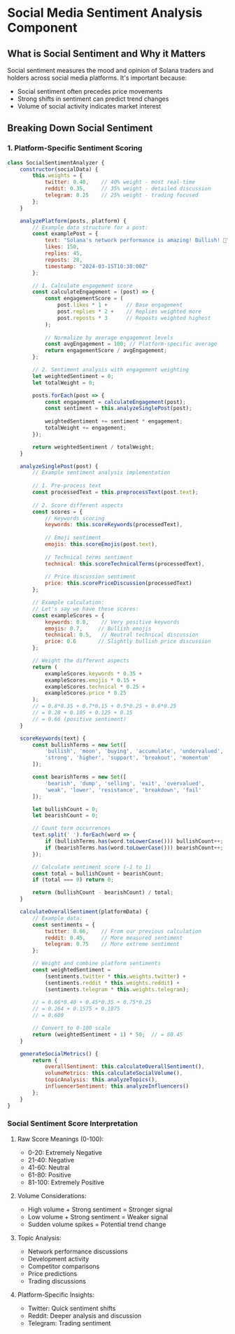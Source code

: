 # Social Media Sentiment Analysis Component

## What is Social Sentiment and Why it Matters
Social sentiment measures the mood and opinion of Solana traders and holders across social media platforms. It's important because:
- Social sentiment often precedes price movements
- Strong shifts in sentiment can predict trend changes
- Volume of social activity indicates market interest

## Breaking Down Social Sentiment

### 1. Platform-Specific Sentiment Scoring

```javascript
class SocialSentimentAnalyzer {
    constructor(socialData) {
        this.weights = {
            twitter: 0.40,    // 40% weight - most real-time
            reddit: 0.35,     // 35% weight - detailed discussion
            telegram: 0.25    // 25% weight - trading focused
        };
    }

    analyzePlatform(posts, platform) {
        // Example data structure for a post:
        const examplePost = {
            text: "Solana's network performance is amazing! Bullish! 🚀",
            likes: 150,
            replies: 45,
            reposts: 28,
            timestamp: "2024-03-15T10:30:00Z"
        };

        // 1. Calculate engagement score
        const calculateEngagement = (post) => {
            const engagementScore = (
                post.likes * 1 +      // Base engagement
                post.replies * 2 +    // Replies weighted more
                post.reposts * 3      // Reposts weighted highest
            );
            
            // Normalize by average engagement levels
            const avgEngagement = 100; // Platform-specific average
            return engagementScore / avgEngagement;
        };

        // 2. Sentiment analysis with engagement weighting
        let weightedSentiment = 0;
        let totalWeight = 0;

        posts.forEach(post => {
            const engagement = calculateEngagement(post);
            const sentiment = this.analyzeSinglePost(post);
            
            weightedSentiment += sentiment * engagement;
            totalWeight += engagement;
        });

        return weightedSentiment / totalWeight;
    }

    analyzeSinglePost(post) {
        // Example sentiment analysis implementation
        
        // 1. Pre-process text
        const processedText = this.preprocessText(post.text);
        
        // 2. Score different aspects
        const scores = {
            // Keywords scoring
            keywords: this.scoreKeywords(processedText),
            
            // Emoji sentiment
            emojis: this.scoreEmojis(post.text),
            
            // Technical terms sentiment
            technical: this.scoreTechnicalTerms(processedText),
            
            // Price discussion sentiment
            price: this.scorePriceDiscussion(processedText)
        };

        // Example calculation:
        // Let's say we have these scores:
        const exampleScores = {
            keywords: 0.8,    // Very positive keywords
            emojis: 0.7,     // Bullish emojis
            technical: 0.5,   // Neutral technical discussion
            price: 0.6       // Slightly bullish price discussion
        };

        // Weight the different aspects
        return (
            exampleScores.keywords * 0.35 +
            exampleScores.emojis * 0.15 +
            exampleScores.technical * 0.25 +
            exampleScores.price * 0.25
        );
        // = 0.8*0.35 + 0.7*0.15 + 0.5*0.25 + 0.6*0.25
        // = 0.28 + 0.105 + 0.125 + 0.15
        // = 0.66 (positive sentiment)
    }

    scoreKeywords(text) {
        const bullishTerms = new Set([
            'bullish', 'moon', 'buying', 'accumulate', 'undervalued',
            'strong', 'higher', 'support', 'breakout', 'momentum'
        ]);

        const bearishTerms = new Set([
            'bearish', 'dump', 'selling', 'exit', 'overvalued',
            'weak', 'lower', 'resistance', 'breakdown', 'fail'
        ]);

        let bullishCount = 0;
        let bearishCount = 0;

        // Count term occurrences
        text.split(' ').forEach(word => {
            if (bullishTerms.has(word.toLowerCase())) bullishCount++;
            if (bearishTerms.has(word.toLowerCase())) bearishCount++;
        });

        // Calculate sentiment score (-1 to 1)
        const total = bullishCount + bearishCount;
        if (total === 0) return 0;

        return (bullishCount - bearishCount) / total;
    }

    calculateOverallSentiment(platformData) {
        // Example data:
        const sentiments = {
            twitter: 0.66,    // From our previous calculation
            reddit: 0.45,     // More measured sentiment
            telegram: 0.75    // More extreme sentiment
        };

        // Weight and combine platform sentiments
        const weightedSentiment = 
            (sentiments.twitter * this.weights.twitter) +
            (sentiments.reddit * this.weights.reddit) +
            (sentiments.telegram * this.weights.telegram);
        
        // = 0.66*0.40 + 0.45*0.35 + 0.75*0.25
        // = 0.264 + 0.1575 + 0.1875
        // = 0.609

        // Convert to 0-100 scale
        return (weightedSentiment + 1) * 50;  // = 80.45
    }

    generateSocialMetrics() {
        return {
            overallSentiment: this.calculateOverallSentiment(),
            volumeMetrics: this.calculateSocialVolume(),
            topicAnalysis: this.analyzeTopics(),
            influencerSentiment: this.analyzeInfluencers()
        };
    }
}
```

### Social Sentiment Score Interpretation

1. Raw Score Meanings (0-100):
   - 0-20: Extremely Negative
   - 21-40: Negative
   - 41-60: Neutral
   - 61-80: Positive
   - 81-100: Extremely Positive

2. Volume Considerations:
   - High volume + Strong sentiment = Stronger signal
   - Low volume + Strong sentiment = Weaker signal
   - Sudden volume spikes = Potential trend change

3. Topic Analysis:
   - Network performance discussions
   - Development activity
   - Competitor comparisons
   - Price predictions
   - Trading discussions

4. Platform-Specific Insights:
   - Twitter: Quick sentiment shifts
   - Reddit: Deeper analysis and discussion
   - Telegram: Trading sentiment
